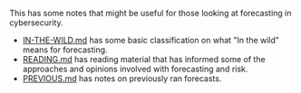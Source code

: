 This has some notes that might be useful for those looking at forecasting in cybersecurity.

- [IN-THE-WILD.md](IN-THE-WILD.md) has some basic classification on what "In the wild" means for forecasting.
- [READING.md](READING.md) has reading material that has informed some of the approaches and opinions involved with forecasting and risk.
- [PREVIOUS.md](PREVIOUS.md) has notes on previously ran forecasts.
